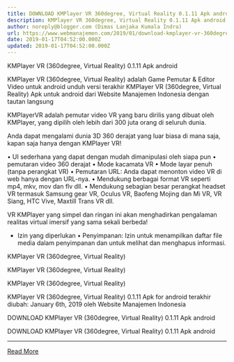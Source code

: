 ```yaml
---
title: DOWNLOAD KMPlayer VR 360degree, Virtual Reality 0.1.11 Apk android
description: KMPlayer VR 360degree, Virtual Reality 0.1.11 Apk android
author: noreply@blogger.com (Dimas Lanjaka Kumala Indra)
url: https://www.webmanajemen.com/2019/01/download-kmplayer-vr-360degree-virtual.html
date: 2019-01-17T04:52:00.000Z
updated: 2019-01-17T04:52:00.000Z
---
```


KMPlayer VR (360degree, Virtual Reality) 0.1.11 Apk android 
  
  
  
  KMPlayer VR (360degree, Virtual Reality) adalah Game Pemutar & Editor Video untuk android 
 unduh versi terakhir KMPlayer VR (360degree, Virtual Reality) Apk untuk android dari Website Manajemen Indonesia dengan tautan langsung 
  
  KMPlayerVR adalah pemutar video VR yang baru dirilis yang dibuat oleh KMPlayer, yang dipilih oleh lebih dari 300 juta orang di seluruh dunia. 
  
  Anda dapat mengalami dunia 3D 360 derajat yang luar biasa di mana saja, kapan saja hanya dengan KMPlayer VR! 
  
  • UI sederhana yang dapat dengan mudah dimanipulasi oleh siapa pun 
 • pemutaran video 360 derajat 
 • Mode kacamata VR 
 • Mode layar penuh (tanpa perangkat VR) 
 • Pemutaran URL: Anda dapat menonton video VR di web hanya dengan URL-nya. 
 • Mendukung berbagai format VR seperti mp4, mkv, mov dan flv dll. 
 • Mendukung sebagian besar perangkat headset VR termasuk Samsung gear VR, Oculus VR, Baofeng Mojing dan Mi VR, VR Siang, HTC Vive, Maxtill Trans VR dll. 
  
  VR KMPlayer yang simpel dan ringan ini akan menghadirkan pengalaman realitas virtual imersif yang sama sekali berbeda! 
  
  * Izin yang diperlukan 
 • Penyimpanan: Izin untuk menampilkan daftar file media dalam penyimpanan dan untuk melihat dan menghapus informasi. 
  
    
  KMPlayer VR (360degree, Virtual Reality) 
  
  
    
  KMPlayer VR (360degree, Virtual Reality) 
  
  
    
  KMPlayer VR (360degree, Virtual Reality) 
  
  
  
  KMPlayer VR (360degree, Virtual Reality) 0.1.11 Apk for android terakhir diubah: January 6th, 2019 oleh Website Manajemen Indonesia 
  
  
  
DOWNLOAD KMPlayer VR (360degree, Virtual Reality) 0.1.11 Apk android
  
 DOWNLOAD KMPlayer VR (360degree, Virtual Reality) 0.1.11 Apk android<hr/> <a href="https://www.webmanajemen.com/2019/01/download-kmplayer-vr-360degree-virtual.html" rel="follow" class="button" id="read-more">Read More</a>